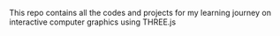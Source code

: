 This repo contains all the codes and projects for my learning journey on interactive computer graphics using THREE.js
